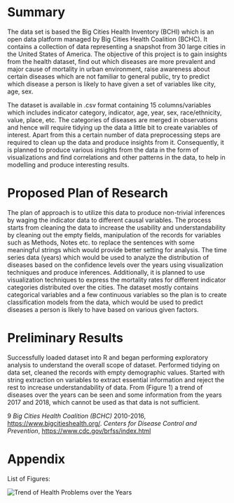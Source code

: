 Summary
=======

The data set is based the Big Cities Health Inventory (BCHI) which is an
open data platform managed by Big Cities Health Coalition (BCHC). It
contains a collection of data representing a snapshot from 30 large
cities in the United States of America. The objective of this project is
to gain insights from the health dataset, find out which diseases are
more prevalent and major cause of mortality in urban environment, raise
awareness about certain diseases which are not familiar to general
public, try to predict which disease a person is likely to have given a
set of variables like city, age, sex.

The dataset is available in .csv format containing 15 columns/variables
which includes indicator category, indicator, age, year, sex,
race/ethnicity, value, place, etc. The categories of diseases are merged
in observations and hence will require tidying up the data a little bit
to create variables of interest. Apart from this a certain number of
data preprocessing steps are required to clean up the data and produce
insights from it. Consequently, it is planned to produce various
insights from the data in the form of visualizations and find
correlations and other patterns in the data, to help in modelling and
produce interesting results.

Proposed Plan of Research
=========================

The plan of approach is to utilize this data to produce non-trivial
inferences by waging the indicator data to different causal variables.
The process starts from cleaning the data to increase the usability and
understandability by cleaning out the empty fields, manipulation of the
records for variables such as Methods, Notes etc. to replace the
sentences with some meaningful strings which would provide better
setting for analysis. The time series data (years) which would be used
to analyze the distribution of diseases based on the confidence levels
over the years using visualization techniques and produce inferences.
Additionally, it is planned to use visualization techniques to express
the mortality rates for different indicator categories distributed over
the cities. The dataset mostly contains categorical variables and a few
continuous variables so the plan is to create classification models from
the data, which would be used to predict diseases a person is likely to
have based on various given factors.

Preliminary Results
===================

Successfully loaded dataset into R and began performing exploratory
analysis to understand the overall scope of dataset. Performed tidying
on data set, cleaned the records with empty demographic values. Started
with string extraction on variables to extract essential information and
reject the rest to increase understandability of data. From (Figure 1) a
trend of diseases over the years can be seen and some information from
the years 2017 and 2018, which cannot be used as that data is not
sufficient.

<span>9</span> *Big Cities Health Coalition (BCHC)* 2010-2016,
<https://www.bigcitieshealth.org/>. *Centers for Disease Control and
Prevention*, <https://www.cdc.gov/brfss/index.html>

Appendix
========

List of Figures:

![Trend of Health Problems over the Years]("Proposal/year_hist.jpeg")